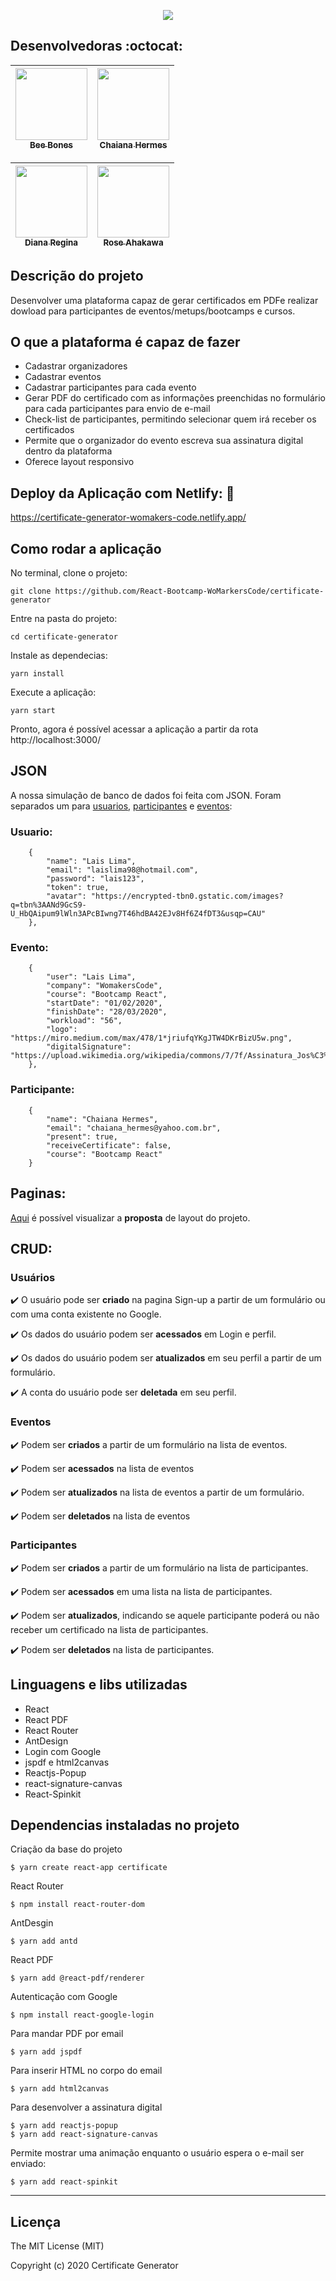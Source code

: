 <p align="center">
  <img src="https://user-images.githubusercontent.com/46378210/79054531-f2f00980-7c1b-11ea-81ca-fa7ef7196566.png">
</p>

## Desenvolvedoras :octocat:

[<img src="https://avatars2.githubusercontent.com/u/40778029?s=400&u=0ff80f01d3cb66b2af110aea5d30701d8ac6b6ec&v=4" width=115><br><sub>Bee Bones</sub>](https://github.com/beebones) |[<img src="https://media-exp1.licdn.com/dms/image/C4E03AQGE1Yb8mAu4_A/profile-displayphoto-shrink_200_200/0?e=1592438400&v=beta&t=-ANjM-l29GR6AVf_OxXkfk7NH424lVgJmjQIgIos2Ck" width=115><br><sub>Chaiana Hermes</sub>](https://github.com/chaihermes) | 
| :---: | :---:

| [<img src="https://avatars2.githubusercontent.com/u/46378210?s=400&u=071f7791bb03f8e102d835bdb9c2f0d3d24e8a34&v=4" width=115><br><sub>Diana Regina</sub>](https://github.com/Diana-ops) | [<img src="https://avatars0.githubusercontent.com/u/56303576?s=400&u=b3afc995a8a4a0a5b0af9ff64e4953c907927f23&v=4" width=115><br><sub>Rose Ahakawa</sub>](https://github.com/ahakawa) |
| :---: | :---:

## Descrição do projeto

Desenvolver uma plataforma capaz de gerar certificados em PDFe  realizar dowload para participantes de eventos/metups/bootcamps e cursos.

## O que a plataforma é capaz de fazer

- Cadastrar organizadores 
- Cadastrar eventos 
- Cadastrar participantes para cada evento
- Gerar PDF do certificado com as informações preenchidas no formulário para cada participantes para envio de e-mail 
- Check-list de participantes, permitindo selecionar quem irá receber os certificados 
- Permite que o organizador do evento escreva sua assinatura digital dentro da plataforma
- Oferece layout responsivo 

## Deploy da Aplicação com Netlify: :dash:

https://certificate-generator-womakers-code.netlify.app/

## Como rodar a aplicação

No terminal, clone o projeto: 

```
git clone https://github.com/React-Bootcamp-WoMarkersCode/certificate-generator
```

Entre na pasta do projeto:  

```
cd certificate-generator
```

Instale as dependecias:

```
yarn install
```

Execute a aplicação:

```
yarn start
```

Pronto, agora é possível acessar a aplicação a partir da rota http://localhost:3000/ 

## JSON

A nossa simulação de banco de dados foi feita com JSON. Foram separados um para [usuarios](https://github.com/React-Bootcamp-WoMarkersCode/certificate-generator/blob/DianaRegina/certificate/src/services/users.json), [participantes](https://github.com/React-Bootcamp-WoMarkersCode/certificate-generator/blob/DianaRegina/certificate/src/services/participantes.json) e [eventos](https://github.com/React-Bootcamp-WoMarkersCode/certificate-generator/blob/DianaRegina/certificate/src/services/events.json):

### Usuario: 

```
	{
		"name": "Lais Lima",
		"email": "laislima98@hotmail.com",
		"password": "lais123",
		"token": true,
		"avatar": "https://encrypted-tbn0.gstatic.com/images?q=tbn%3AANd9GcS9-U_HbQAipum9lWln3APcBIwng7T46hdBA42EJv8Hf6Z4fDT3&usqp=CAU"
	},

```

### Evento: 

```
	{	
		"user": "Lais Lima",
		"company": "WomakersCode", 
		"course": "Bootcamp React",
		"startDate": "01/02/2020", 
		"finishDate": "28/03/2020",
		"workload": "56", 
		"logo": "https://miro.medium.com/max/478/1*jriufqYKgJTW4DKrBizU5w.png", 
		"digitalSignature": "https://upload.wikimedia.org/wikipedia/commons/7/7f/Assinatura_Jos%C3%A9_Saramago.png"
	},
```

### Participante: 

```
	{
		"name": "Chaiana Hermes",
		"email": "chaiana_hermes@yahoo.com.br",
		"present": true,
		"receiveCertificate": false,
		"course": "Bootcamp React"
	}
```

## Paginas: 

[Aqui](https://github.com/React-Bootcamp-WoMarkersCode/certificate-generator/blob/DianaRegina/README_PAGES.md) é possível visualizar a **proposta** de layout do projeto.  

## CRUD: 

### Usuários

:heavy_check_mark: O usuário pode ser **criado** na pagina Sign-up a partir de um formulário ou com uma conta existente no Google.

:heavy_check_mark: Os dados do usuário podem ser **acessados** em Login e perfil. 

:heavy_check_mark: Os dados do usuário podem ser **atualizados** em seu perfil a partir de um formulário.

:heavy_check_mark: A conta do usuário pode ser **deletada** em seu perfil.

### Eventos

:heavy_check_mark: Podem ser **criados** a partir de um formulário na lista de eventos.

:heavy_check_mark: Podem ser **acessados** na lista de eventos 

:heavy_check_mark: Podem ser **atualizados**  na lista de eventos a partir de um formulário.

:heavy_check_mark: Podem ser **deletados** na lista de eventos

### Participantes

:heavy_check_mark: Podem ser **criados** a partir de um formulário na lista de participantes.

:heavy_check_mark: Podem ser **acessados** em uma lista na lista de participantes.

:heavy_check_mark: Podem ser **atualizados**, indicando se aquele participante poderá ou não receber um certificado na lista de participantes.

:heavy_check_mark: Podem ser **deletados** na lista de participantes.

## Linguagens e libs utilizadas 

- React
- React PDF
- React Router
- AntDesign 
- Login com Google
- jspdf e html2canvas
- Reactjs-Popup
- react-signature-canvas
- React-Spinkit

## Dependencias instaladas no projeto

Criação da base do projeto

```
$ yarn create react-app certificate
```

React Router

```
$ npm install react-router-dom
```
AntDesgin 

```
$ yarn add antd
```

React PDF
```
$ yarn add @react-pdf/renderer
```
Autenticação com Google
```
$ npm install react-google-login
```

Para mandar PDF por email
```
$ yarn add jspdf
```
Para inserir HTML no corpo do email

```
$ yarn add html2canvas
```

Para desenvolver a assinatura digital

```
$ yarn add reactjs-popup
$ yarn add react-signature-canvas
```

Permite mostrar uma animação enquanto o usuário espera o e-mail ser enviado:

```
$ yarn add react-spinkit
```
<hr/>

## Licença

The MIT License (MIT)

Copyright (c) 2020 Certificate Generator
